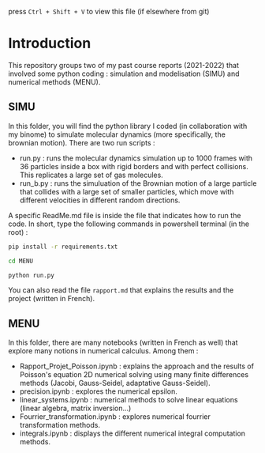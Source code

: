 press `Ctrl + Shift + V` to view this file (if elsewhere from git)

# Introduction

This repository groups two of my past course reports (2021-2022) that involved some python coding : simulation and modelisation (SIMU) and numerical methods (MENU).

## SIMU
In this folder, you will find the python library I coded (in collaboration with my binome) to simulate molecular dynamics (more specifically, the brownian motion). There are two run scripts : 
 - run.py : runs the molecular dynamics simulation up to 1000 frames with 36 particles inside a box with rigid borders and with perfect collisions. This replicates a large set of gas molecules.
 - run_b.py : runs the simuluation of the Brownian motion of a large particle that collides with a large set of smaller particles, which move with different velocities in different random directions.

A specific ReadMe.md file is inside the file that indicates how to run the code. In short, type the following commands in powershell terminal (in the root) : 

```sh 
pip install -r requirements.txt
```

``` sh 
cd MENU
```

``` sh 
python run.py
```

You can also read the file `rapport.md` that explains the results and the project (written in French). 

## MENU

In this folder, there are many notebooks (written in French as well) that explore many notions in numerical calculus. Among them :
- Rapport_Projet_Poisson.ipynb : explains the approach and the results of Poisson's equation 2D numerical solving using many finite differences methods (Jacobi, Gauss-Seidel, adaptative Gauss-Seidel).
- precision.ipynb : explores the numerical epsilon.
- linear_systems.ipynb : numerical methods to solve linear equations (linear algebra, matrix inversion...)  
- Fourrier_transformation.ipynb : explores numerical fourrier transformation methods.
- integrals.ipynb : displays the different numerical integral computation methods.

